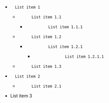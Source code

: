 - 
        List item 1

    - 
                List item 1.1

        - 
                        List item 1.1.1

    - 
                List item 1.2

        - 
                        List item 1.2.1

            - 
                                List item 1.2.1.1

    - 
                List item 1.3

- 
        List item 2

    - 
                List item 2.1

- List item 3

